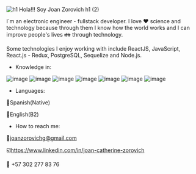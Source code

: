 ![h1 Hola!!! Soy Joan Zorovich h1 (2)](https://user-images.githubusercontent.com/74875335/195730298-a9bdf26f-5d2c-48f3-9cde-c128dfc211e1.gif)

I´m an electronic engineer - fullstack developer. I love :heart: science and technology because through them I know how the world works and I can improve people's lives :family: through technology.

Some technologies I enjoy working with include ReactJS, JavaScript, React.js - Redux, PostgreSQL, Sequelize and Node.js.

- Knowledge in:

![image](https://user-images.githubusercontent.com/75386133/118582414-e7450f80-b758-11eb-9b08-5509f392ca82.png)
![image](https://user-images.githubusercontent.com/75386133/118582992-ecef2500-b759-11eb-8335-f05ad2e84bd0.png)
![image](https://user-images.githubusercontent.com/75386133/118583020-f6788d00-b759-11eb-9abe-6da84119892e.png)
![image](https://user-images.githubusercontent.com/75386133/118583034-fb3d4100-b759-11eb-95d5-1893b807eb96.png)
![image](https://user-images.githubusercontent.com/75386133/118583047-009a8b80-b75a-11eb-84b0-7c87acfd8eb2.png)
![image](https://user-images.githubusercontent.com/75386133/118583062-07c19980-b75a-11eb-94e7-29972a814723.png)
![image](https://user-images.githubusercontent.com/75386133/118583077-0f813e00-b75a-11eb-829e-f890a7937198.png)

- Languages:

:small_orange_diamond:Spanish(Native)

:small_orange_diamond:English(B2)




- How to reach me:

:email:joanzorovichg@gmail.com

:ballot_box_with_check:https://www.linkedin.com/in/joan-catherine-zorovich

:iphone: +57 302 277 83 76




